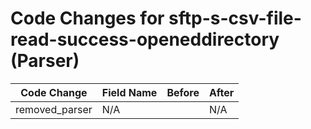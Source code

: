 # Code Changes for sftp-s-csv-file-read-success-openeddirectory (Parser)

| Code Change | Field Name | Before | After |
|-------------|------------|--------|-------|
| removed_parser | N/A |  | N/A |